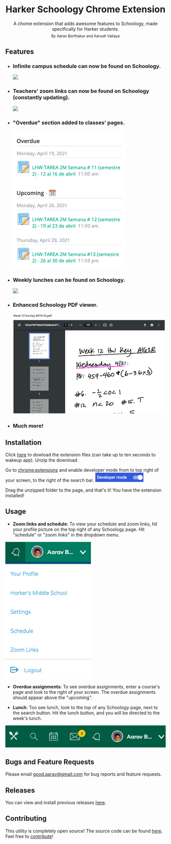 <h1 align="center">Harker Schoology Chrome Extension</h1>
<p align="center">
    A chome extension that adds awesome features to Schoology, made specifically for Harker students.<br>
    <sub>By Aarav Borthakur and Aarush Vailaya</sub>
</p>

## Features

-   ### Infinite campus schedule can now be found on Schoology.

    ![](images/schedule.gif)

-   ### Teachers' zoom links can now be found on Schoology (constantly updating).

    ![](images/zoom.gif)

-   ### "Overdue" section added to classes' pages.

    ![](images/overdue.png)

-   ### Weekly lunches can be found on Schoology.

    ![](images/lunch.gif)

-   ### Enhanced Schoology PDF viewer.

    ![](images/pdf.png)

-   ### Much more!

## Installation

Click [here](https://schoology-extension.herokuapp.com) to dowload the extension files (can take up to ten seconds to wakeup app). Unzip the download.

Go to [chrome:extensions](chrome:extensions) and enable developer mode from to top right of your screen, to the right of the search bar.
![](images/developer-mode.png)

Drag the unzipped folder to the page, and that's it! You have the extension installed!

## Usage

-   **Zoom links and schedule**: To view your schedule and zoom links, hit your profile picture on the top right of any Schoology page. Hit "schedule" or "zoom links" in the dropdown menu.

![](images/dropdown.png)

-   **Overdue assignments**: To see overdue assignments, enter a course's page and look to the right of your screen. The overdue assignments should appear above the "upcoming".

-   **Lunch**: Too see lunch, look to the top of any Schoology page, next to the search button. Hit the lunch button, and you will be directed to the week's lunch.

![](images/lunch-icon.png)

## Bugs and Feature Requests

Please email [good.aarav@gmail.com](mailto:good.aarav@gmail.com) for bug reports and feature requests.

## Releases

You can view and install previous releases [here](https://github.com/Harker-Hackers/schoology-extension/releases).

## Contributing

This utility is completely open source! The source code can be found [here](https://github.com/Harker-Hackers/schoology-extension). Feel free to [contribute](https://gist.github.com/MarcDiethelm/7303312)!
